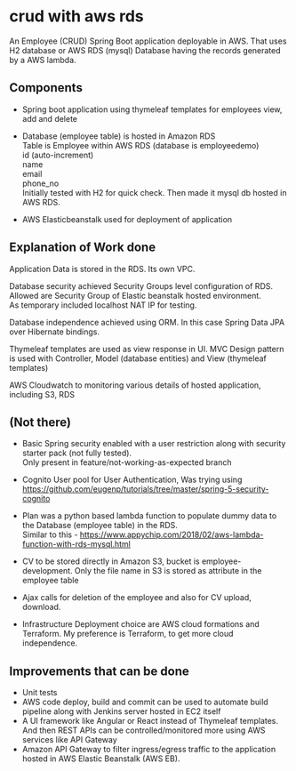 # crud with aws rds
An Employee (CRUD) Spring Boot application deployable in AWS.
That uses H2 database or AWS RDS (mysql) Database having the records generated by a AWS lambda.

## Components

* Spring boot application using thymeleaf templates for employees view, add and delete

* Database (employee table) is hosted in Amazon RDS  
Table is Employee within AWS RDS (database is employeedemo)  
id (auto-increment)  
name  
email  
phone_no  
Initially tested with H2 for quick check. Then made it mysql db hosted in AWS RDS.  


* AWS Elasticbeanstalk used for deployment of application

## Explanation of Work done
Application Data is stored in the RDS. Its own VPC.  

Database security achieved Security Groups level configuration of RDS.  
Allowed are Security Group of Elastic beanstalk hosted environment.    
As temporary included localhost NAT IP for testing.  


Database independence achieved using ORM. In this case Spring Data JPA over Hibernate bindings.  

Thymeleaf templates are used as view response in UI.
MVC Design pattern is used with Controller, Model (database entities) and View (thymeleaf templates)  

AWS Cloudwatch to monitoring various details of hosted application, including S3, RDS  


## (Not there)
* Basic Spring security enabled with a user restriction along with security starter pack (not fully tested).  
  Only present in feature/not-working-as-expected branch  
  
* Cognito User pool for User Authentication, Was trying using https://github.com/eugenp/tutorials/tree/master/spring-5-security-cognito 
  
* Plan was a python based lambda function to populate dummy data to the Database (employee table) in the RDS.  
  Similar to this - https://www.appychip.com/2018/02/aws-lambda-function-with-rds-mysql.html  

* CV to be stored directly in Amazon S3, bucket is employee-development. Only the file name in S3 is stored as attribute in the employee table

* Ajax calls for deletion of the employee and also for CV upload, download.  

* Infrastructure Deployment choice are AWS cloud formations and Terraform. My preference is Terraform, to get more cloud independence. 



## Improvements that can be done
* Unit tests
* AWS code deploy, build and commit can be used to automate build pipeline along with Jenkins server hosted in EC2 itself
* A UI framework like Angular or React instead of Thymeleaf templates. And then REST APIs can be controlled/monitored more using AWS services like API Gateway
* Amazon API Gateway to filter ingress/egress traffic to the application hosted in AWS Elastic Beanstalk (AWS EB).





